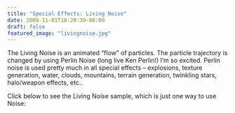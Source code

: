 ```yaml
---
title: "Special Effects: Living Noise"
date: 2009-11-01T16:20:39-08:00
draft: false
featured_image: "livingnoise.jpg"
---
```



The Living Noise is an animated “flow” of particles. The particle trajectory is changed by using Perlin Noise (long live Ken Perlin!) I’m so excited. Perlin noise is used pretty much in all special effects – explosions, texture generation, water, clouds, mountains, terrain generation, twinkling stars, halo/weapon effects, etc..

Click below to see the Living Noise sample, which is just one way to use Noise:
<!--more-->